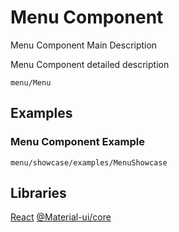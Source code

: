 # Menu Component

Menu Component Main Description

Menu Component detailed description

```element
menu/Menu
```

## Examples

### Menu Component Example

```
menu/showcase/examples/MenuShowcase
```

## Libraries

[React](https://www.npmjs.com/package/react)
[@Material-ui/core](https://www.npmjs.com/package/@material-ui/core)